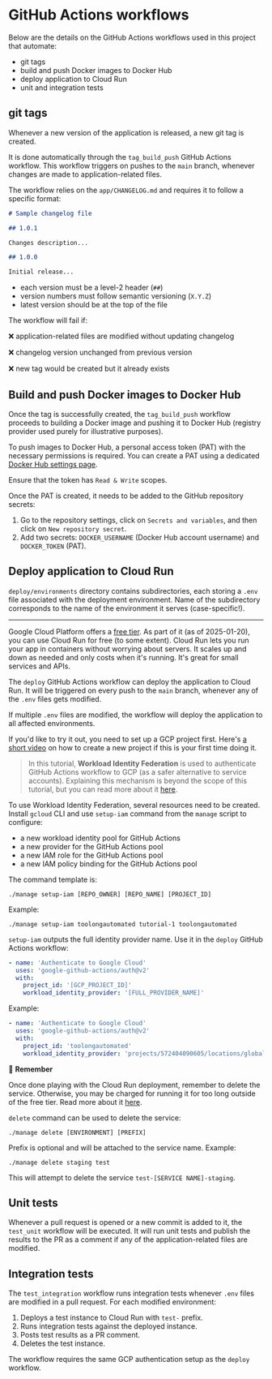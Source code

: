 # GitHub Actions workflows

Below are the details on the GitHub Actions workflows used in this project that
automate:

- git tags
- build and push Docker images to Docker Hub
- deploy application to Cloud Run
- unit and integration tests

## git tags

Whenever a new version of the application is released, a new git tag is created.

It is done automatically through the `tag_build_push` GitHub Actions workflow.
This workflow triggers on pushes to the `main` branch, whenever changes are made
to application-related files.

The workflow relies on the `app/CHANGELOG.md` and requires it to follow a
specific format:

```md
# Sample changelog file

## 1.0.1

Changes description...

## 1.0.0

Initial release...
```

- each version must be a level-2 header (`##`)
- version numbers must follow semantic versioning (`X.Y.Z`)
- latest version should be at the top of the file

The workflow will fail if:

❌ application-related files are modified without updating changelog

❌ changelog version unchanged from previous version

❌ new tag would be created but it already exists

## Build and push Docker images to Docker Hub

Once the tag is successfully created, the `tag_build_push` workflow proceeds to
building a Docker image and pushing it to Docker Hub (registry provider used
purely for illustrative purposes).

To push images to Docker Hub, a personal access token (PAT) with the necessary
permissions is required. You can create a PAT using a dedicated [Docker Hub
settings page](https://app.docker.com/settings/personal-access-tokens).

Ensure that the token has `Read & Write` scopes.

Once the PAT is created, it needs to be added to the GitHub repository secrets:

1. Go to the repository settings, click on `Secrets and variables`, and then
   click on `New repository secret`.
1. Add two secrets: `DOCKER_USERNAME` (Docker Hub account username) and
   `DOCKER_TOKEN` (PAT).

## Deploy application to Cloud Run

`deploy/environments` directory contains subdirectories, each storing a `.env`
file associated with the deployment environment. Name of the subdirectory
corresponds to the name of the environment it serves (case-specific!).

---

Google Cloud Platform offers a [free
tier](https://cloud.google.com/free/docs/free-cloud-features). As part of it (as
of 2025-01-20), you can use Cloud Run for free (to some extent). Cloud Run lets
you run your app in containers without worrying about servers. It scales up and
down as needed and only costs when it's running. It's great for small services
and APIs.

The `deploy` GitHub Actions workflow can deploy the application to Cloud Run.
It will be triggered on every push to the `main` branch, whenever any of the
`.env` files gets modified.

If multiple `.env` files are modified, the workflow will deploy the application
to all affected environments.

If you'd like to try it out, you need to set up a GCP project first. Here's [a
short video](https://youtu.be/pC2dBysvhwI) on how to create a new project if
this is your first time doing it.

> In this tutorial, **Workload Identity Federation** is used to authenticate
> GitHub Actions workflow to GCP (as a safer alternative to service accounts).
> Explaining this mechanism is beyond the scope of this tutorial, but you can read
> more about it
> [here](https://cloud.google.com/iam/docs/workload-identity-federation).

To use Workload Identity Federation, several resources need to be created.
Install `gcloud` CLI and use `setup-iam` command from the `manage` script to
configure:

- a new workload identity pool for GitHub Actions
- a new provider for the GitHub Actions pool
- a new IAM role for the GitHub Actions pool
- a new IAM policy binding for the GitHub Actions pool


The command template is:
```shell
./manage setup-iam [REPO_OWNER] [REPO_NAME] [PROJECT_ID]
```

Example:

```shell
./manage setup-iam toolongautomated tutorial-1 toolongautomated
```

`setup-iam` outputs the full identity provider name. Use it in the `deploy`
GitHub Actions workflow:

```yaml
- name: 'Authenticate to Google Cloud'
  uses: 'google-github-actions/auth@v2'
  with:
    project_id: '[GCP_PROJECT_ID]'
    workload_identity_provider: '[FULL_PROVIDER_NAME]'
```

Example:

```yaml
- name: 'Authenticate to Google Cloud'
  uses: 'google-github-actions/auth@v2'
  with:
    project_id: 'toolongautomated'
    workload_identity_provider: 'projects/572404090605/locations/global/workloadIdentityPools/github/providers/tutorial-1'
```

🚨 **Remember**

Once done playing with the Cloud Run deployment, remember to delete the service.
Otherwise, you may be charged for running it for too long outside of the free
tier. Read more about it [here](https://www.toolongautomated.com/posts/2025/one-branch-to-rule-them-all-3.html#deploy-to-cloud-run).

`delete` command can be used to delete the service:

```shell
./manage delete [ENVIRONMENT] [PREFIX]
```

Prefix is optional and will be attached to the service name. Example:

```shell
./manage delete staging test
```

This will attempt to delete the service `test-[SERVICE NAME]-staging`.

## Unit tests

Whenever a pull request is opened or a new commit is added to it, the
`test_unit` workflow will be executed. It will run unit tests and publish the
results to the PR as a comment if any of the application-related files are
modified.

## Integration tests

The `test_integration` workflow runs integration tests whenever `.env` files are modified in a pull request. For each modified environment:

1. Deploys a test instance to Cloud Run with `test-` prefix.
2. Runs integration tests against the deployed instance.
3. Posts test results as a PR comment.
4. Deletes the test instance.

The workflow requires the same GCP authentication setup as the `deploy` workflow.
